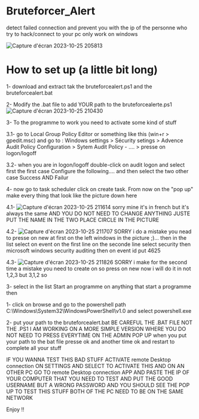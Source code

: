 # Bruteforcer_Alert
detect failed connection and prevent you with the ip of the personne who try to hack/connect to your pc only work on windows



![Capture d'écran 2023-10-25 205813](https://github.com/Yudaol/Bruteforcer_Alert/assets/92973701/3e607aa6-547b-4b40-9066-1641330c7e6b)


# How to set up (a little bit long)

1- download and extract tak the bruteforcealert.ps1 and the bruteforcealert.bat



2- Modify the .bat file to add YOUR path to the bruteforcealerte.ps1
![Capture d'écran 2023-10-25 210430](https://github.com/Yudaol/Bruteforcer_Alert/assets/92973701/af9555da-e4f2-49fb-b71e-4dd9ba65c87c)



3- To the programme to work you need to activate some kind of stuff 

3.1- go to Local Group Policy Editor or something like this (win+r > gpedit.msc) and go to : Windows settings > Sécurity setings > Advence Audit Policy Configuration > Sytem Audit Policy - .... > presse on logon/logoff

3.2- when you are in logon/logoff double-click on audit logon and select first the first case Configure the following.... and then select the two other case Success AND Failur



4- now go to task scheduler click on create task. From now on the "pop up" make every thing that look like the picture down here

4.1-
![Capture d'écran 2023-10-25 211614](https://github.com/Yudaol/Bruteforcer_Alert/assets/92973701/7580eb5d-8c6d-4fde-ab41-66a37fad0824)
sorry mine it's in french but it's always the same 
AND YOU DO NOT NEED TO CHANGE ANYTHING JUSTE PUT THE NAME IN THE TWO PLACE CIRCLE IN THE PICTURE

4.2-
![Capture d'écran 2023-10-25 211707](https://github.com/Yudaol/Bruteforcer_Alert/assets/92973701/b9d15676-7fb1-4cb3-8952-1be568cb1c21)
SORRY i do a mistake you nead to presse on new at first on the left windows in the picture ;)... 
then in the list select on event on the first line on the seconde line select security then microsoft windows security auditing then on event id put 4625

4.3-
![Capture d'écran 2023-10-25 211826](https://github.com/Yudaol/Bruteforcer_Alert/assets/92973701/d1403dbe-8b8d-43f3-adad-cb19d43ce1bf)
SORRY i make for the second time a mistake you need to create on so press on new now i will do it in not 1,2,3 but 3,1,2
so 

3- select in the list Start an programme on anything that start a programme then 

1- click on browse and go to the powershell path C:\Windows\System32\WindowsPowerShell\v1.0 and select powershell.exe

2- put your path to the bruteforcealert.bat BE CAREFUL THE .BAT FILE NOT THE .PS1 I AM WORKING ON A MORE SIMPLE VERSION WHERE YOU DO NOT NEED TO PRESS EVERYTIME ON THE ADMIN POP UP when you put your path to the bat file presse ok and another time ok and restart to complete all your stuff

IF YOU WANNA TEST THIS BAD STUFF ACTIVATE remote Desktop connection ON SETTINGS AND SELECT TO ACTIVATE THIS AND ON AN OTHER PC GO TO remote Desktop connection APP AND PASTE THE IP OF YOUR COMPUTER THAT YOU NEED TO TEST AND PUT THE GOOD USERNAME BUT A WRONG PASSWORD AND YOU SHOULD SEE THE POP UP 
TO TEST THIS STUFF BOTH OF THE PC NEED TO BE ON THE SAME NETWORK

Enjoy !!
 
